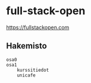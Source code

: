 # full-stack-open
https://fullstackopen.com

## Hakemisto

    osa0
    osa1
        kurssitiedot
        unicafe

